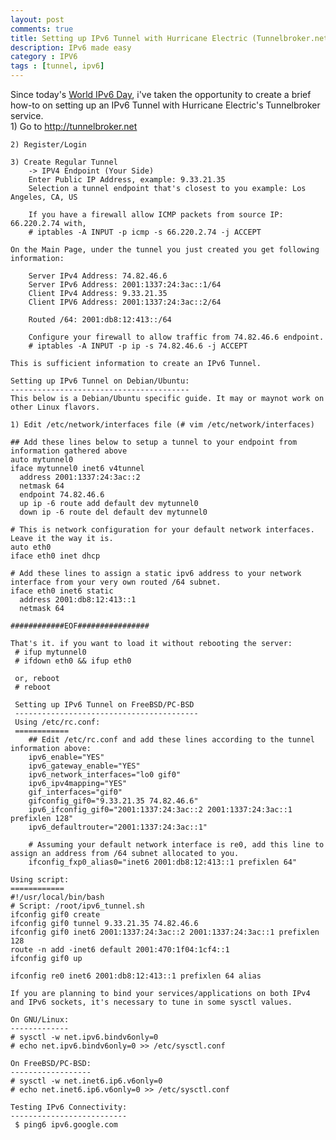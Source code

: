 ```yaml
---
layout: post
comments: true
title: Setting up IPv6 Tunnel with Hurricane Electric (Tunnelbroker.net)
description: IPv6 made easy
category : IPV6
tags : [tunnel, ipv6]
---
```

Since today's [World IPv6 Day](http://www.worldipv6day.org), i've taken the opportunity to create a brief how-to on setting up an IPv6 Tunnel with Hurricane Electric's Tunnelbroker service.  
    1) Go to http://tunnelbroker.net

    2) Register/Login

    3) Create Regular Tunnel
        -> IPV4 Endpoint (Your Side)
        Enter Public IP Address, example: 9.33.21.35
        Selection a tunnel endpoint that's closest to you example: Los Angeles, CA, US
        
        If you have a firewall allow ICMP packets from source IP: 66.220.2.74 with, 
        # iptables -A INPUT -p icmp -s 66.220.2.74 -j ACCEPT

    On the Main Page, under the tunnel you just created you get following information:

        Server IPv4 Address: 74.82.46.6
        Server IPv6 Address: 2001:1337:24:3ac::1/64
        Client IPv4 Address: 9.33.21.35
        Client IPV6 Address: 2001:1337:24:3ac::2/64

        Routed /64: 2001:db8:12:413::/64
        
        Configure your firewall to allow traffic from 74.82.46.6 endpoint.
        # iptables -A INPUT -p ip -s 74.82.46.6 -j ACCEPT

    This is sufficient information to create an IPv6 Tunnel.

    Setting up IPv6 Tunnel on Debian/Ubuntu:
    ----------------------------------------
    This below is a Debian/Ubuntu specific guide. It may or maynot work on other Linux flavors.

    1) Edit /etc/network/interfaces file (# vim /etc/network/interfaces)

    ## Add these lines below to setup a tunnel to your endpoint from information gathered above
    auto mytunnel0
    iface mytunnel0 inet6 v4tunnel
      address 2001:1337:24:3ac::2
      netmask 64
      endpoint 74.82.46.6
      up ip -6 route add default dev mytunnel0
      down ip -6 route del default dev mytunnel0

    # This is network configuration for your default network interfaces. Leave it the way it is.
    auto eth0
    iface eth0 inet dhcp

    # Add these lines to assign a static ipv6 address to your network interface from your very own routed /64 subnet.
    iface eth0 inet6 static
      address 2001:db8:12:413::1
      netmask 64
      
    ############EOF################
     
    That's it. if you want to load it without rebooting the server:
     # ifup mytunnel0
     # ifdown eth0 && ifup eth0
     
     or, reboot
     # reboot
     
     Setting up IPv6 Tunnel on FreeBSD/PC-BSD
     -----------------------------------------
     Using /etc/rc.conf: 
     ============
        ## Edit /etc/rc.conf and add these lines according to the tunnel information above:
        ipv6_enable="YES"
        ipv6_gateway_enable="YES"
        ipv6_network_interfaces="lo0 gif0"
        ipv6_ipv4mapping="YES"
        gif_interfaces="gif0"
        gifconfig_gif0="9.33.21.35 74.82.46.6"
        ipv6_ifconfig_gif0="2001:1337:24:3ac::2 2001:1337:24:3ac::1 prefixlen 128"
        ipv6_defaultrouter="2001:1337:24:3ac::1"

        # Assuming your default network interface is re0, add this line to assign an address from /64 subnet allocated to you.
        ifconfig_fxp0_alias0="inet6 2001:db8:12:413::1 prefixlen 64"

    Using script: 
    ============
    #!/usr/local/bin/bash
    # Script: /root/ipv6_tunnel.sh
    ifconfig gif0 create
    ifconfig gif0 tunnel 9.33.21.35 74.82.46.6
    ifconfig gif0 inet6 2001:1337:24:3ac::2 2001:1337:24:3ac::1 prefixlen 128
    route -n add -inet6 default 2001:470:1f04:1cf4::1
    ifconfig gif0 up

    ifconfig re0 inet6 2001:db8:12:413::1 prefixlen 64 alias

    If you are planning to bind your services/applications on both IPv4 and IPv6 sockets, it's necessary to tune in some sysctl values.

    On GNU/Linux: 
    -------------
    # sysctl -w net.ipv6.bindv6only=0
    # echo net.ipv6.bindv6only=0 >> /etc/sysctl.conf

    On FreeBSD/PC-BSD:
    ------------------
    # sysctl -w net.inet6.ip6.v6only=0
    # echo net.inet6.ip6.v6only=0 >> /etc/sysctl.conf

    Testing IPv6 Connectivity: 
    --------------------------
     $ ping6 ipv6.google.com  
